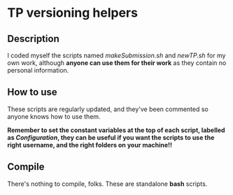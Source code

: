# TP versioning helpers
## Description
I coded myself the scripts named *makeSubmission.sh* and *newTP.sh* for my own work, although **anyone can use them for their work** as they contain no personal information.

## How to use
These scripts are regularly updated, and they've been commented so anyone knows how to use them.


**Remember to set the constant variables at the top of each script, labelled as *Configuration*, they can be useful if you want the scripts to use the right username, and the right folders on your machine!!**

## Compile
There's nothing to compile, folks. These are standalone **bash** scripts.
